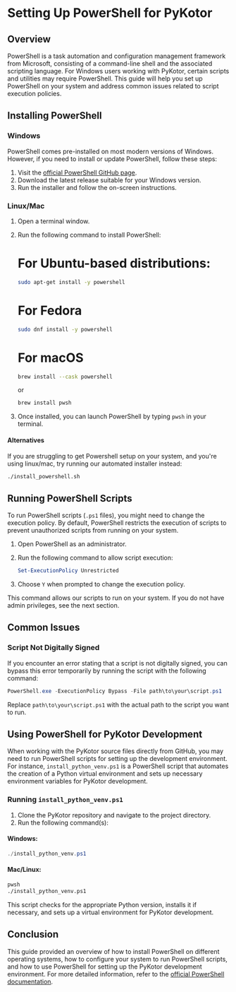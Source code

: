 # Setting Up PowerShell for PyKotor

## Overview

PowerShell is a task automation and configuration management framework from Microsoft, consisting of a command-line shell and the associated scripting language. For Windows users working with PyKotor, certain scripts and utilities may require PowerShell. This guide will help you set up PowerShell on your system and address common issues related to script execution policies.

## Installing PowerShell

### Windows

PowerShell comes pre-installed on most modern versions of Windows. However, if you need to install or update PowerShell, follow these steps:

1. Visit the [official PowerShell GitHub page](https://github.com/PowerShell/PowerShell).
2. Download the latest release suitable for your Windows version.
3. Run the installer and follow the on-screen instructions.

### Linux/Mac

1. Open a terminal window.
2. Run the following command to install PowerShell:

   # For Ubuntu-based distributions:
   ```bash
   sudo apt-get install -y powershell
   ```

   # For Fedora
   ```bash
   sudo dnf install -y powershell
   ```

   # For macOS
   ```bash
   brew install --cask powershell
   ```
   
   or

   ```bash
   brew install pwsh
   ```

3. Once installed, you can launch PowerShell by typing `pwsh` in your terminal.

#### Alternatives

If you are struggling to get Powershell setup on your system, and you're using linux/mac, try running our automated installer instead:
```bash
./install_powershell.sh
```

## Running PowerShell Scripts

To run PowerShell scripts (`.ps1` files), you might need to change the execution policy. By default, PowerShell restricts the execution of scripts to prevent unauthorized scripts from running on your system.

1. Open PowerShell as an administrator.
2. Run the following command to allow script execution:

   ```powershell
   Set-ExecutionPolicy Unrestricted
   ```

3. Choose `Y` when prompted to change the execution policy.

This command allows our scripts to run on your system. If you do not have admin privileges, see the next section.

## Common Issues

### Script Not Digitally Signed

If you encounter an error stating that a script is not digitally signed, you can bypass this error temporarily by running the script with the following command:

```powershell
PowerShell.exe -ExecutionPolicy Bypass -File path\to\your\script.ps1
```

Replace `path\to\your\script.ps1` with the actual path to the script you want to run.

## Using PowerShell for PyKotor Development

When working with the PyKotor source files directly from GitHub, you may need to run PowerShell scripts for setting up the development environment. For instance, `install_python_venv.ps1` is a PowerShell script that automates the creation of a Python virtual environment and sets up necessary environment variables for PyKotor development.

### Running `install_python_venv.ps1`

1. Clone the PyKotor repository and navigate to the project directory.
2. Run the following command(s):

#### Windows:

   ```powershell
   ./install_python_venv.ps1
   ```
#### Mac/Linux:

```bash
pwsh
./install_python_venv.ps1
```

This script checks for the appropriate Python version, installs it if necessary, and sets up a virtual environment for PyKotor development.

## Conclusion

This guide provided an overview of how to install PowerShell on different operating systems, how to configure your system to run PowerShell scripts, and how to use PowerShell for setting up the PyKotor development environment. For more detailed information, refer to the [official PowerShell documentation](https://learn.microsoft.com/en-us/powershell/).